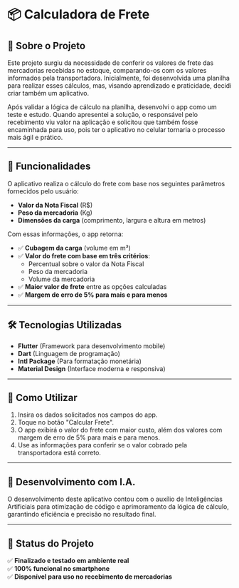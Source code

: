 # 📦 Calculadora de Frete

## 📖 Sobre o Projeto

Este projeto surgiu da necessidade de conferir os valores de frete das mercadorias recebidas no estoque, comparando-os com os valores informados pela transportadora. Inicialmente, foi desenvolvida uma planilha para realizar esses cálculos, mas, visando aprendizado e praticidade, decidi criar também um aplicativo.

Após validar a lógica de cálculo na planilha, desenvolvi o app como um teste e estudo. Quando apresentei a solução, o responsável pelo recebimento viu valor na aplicação e solicitou que também fosse encaminhada para uso, pois ter o aplicativo no celular tornaria o processo mais ágil e prático.

---

## 🚀 Funcionalidades

O aplicativo realiza o cálculo do frete com base nos seguintes parâmetros fornecidos pelo usuário:

- **Valor da Nota Fiscal** (R$)
- **Peso da mercadoria** (Kg)
- **Dimensões da carga** (comprimento, largura e altura em metros)

Com essas informações, o app retorna:

- ✅ **Cubagem da carga** (volume em m³)
- ✅ **Valor do frete com base em três critérios**:
  - Percentual sobre o valor da Nota Fiscal
  - Peso da mercadoria
  - Volume da mercadoria
- ✅ **Maior valor de frete** entre as opções calculadas
- ✅ **Margem de erro de 5% para mais e para menos**

---

## 🛠️ Tecnologias Utilizadas

- **Flutter** (Framework para desenvolvimento mobile)
- **Dart** (Linguagem de programação)
- **Intl Package** (Para formatação monetária)
- **Material Design** (Interface moderna e responsiva)

---

## 📲 Como Utilizar

1. Insira os dados solicitados nos campos do app.
2. Toque no botão "Calcular Frete".
3. O app exibirá o valor do frete com maior custo, além dos valores com margem de erro de 5% para mais e para menos.
4. Use as informações para conferir se o valor cobrado pela transportadora está correto.

---

## 🤖 Desenvolvimento com I.A.

O desenvolvimento deste aplicativo contou com o auxílio de Inteligências Artificiais para otimização de código e aprimoramento da lógica de cálculo, garantindo eficiência e precisão no resultado final.

---

## 📌 Status do Projeto

✅ **Finalizado e testado em ambiente real**  
✅ **100% funcional no smartphone**  
✅ **Disponível para uso no recebimento de mercadorias**

